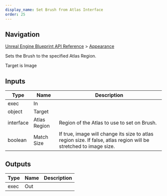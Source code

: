 ```yaml
---
display_name: Set Brush from Atlas Interface
order: 25
---
```

## Navigation

[Unreal Engine Blueprint API Reference](https://dev.epicgames.com/documentation/en-us/unreal-engine/BlueprintAPI) > [Appearance](https://dev.epicgames.com/documentation/en-us/unreal-engine/BlueprintAPI/Appearance)

Sets the Brush to the specified Atlas Region.

Target is Image

## Inputs

| Type | Name | Description |
| --- | --- | --- |
| exec | In |  |
| object | Target |  |
| interface | Atlas Region | Region of the Atlas to use to set on Brush. |
| boolean | Match Size | If true, image will change its size to atlas region size. If false, atlas region will be stretched to image size. |

## Outputs

| Type | Name | Description |
| --- | --- | --- |
| exec | Out |  |
